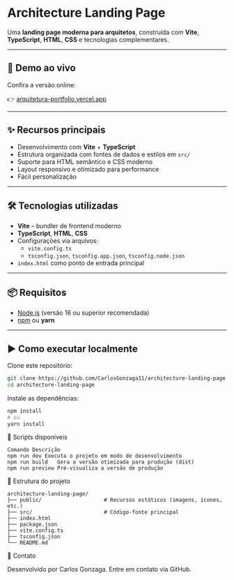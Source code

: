 # Architecture Landing Page

Uma **landing page moderna para arquitetos**, construída com **Vite**, **TypeScript**, **HTML**, **CSS** e tecnologias complementares.

---

## 🚀 Demo ao vivo

Confira a versão online:

👉 [arquitetura-portfolio.vercel.app](https://arquitetura-portfolio.vercel.app)

---

## ✨ Recursos principais

- Desenvolvimento com **Vite** + **TypeScript**
- Estrutura organizada com fontes de dados e estilos em `src/`
- Suporte para HTML semântico e CSS moderno
- Layout responsivo e otimizado para performance
- Fácil personalização

---

## 🛠️ Tecnologias utilizadas

- **Vite** – bundler de frontend moderno
- **TypeScript**, **HTML**, **CSS**
- Configurações via arquivos:
  - `vite.config.ts`
  - `tsconfig.json`, `tsconfig.app.json`, `tsconfig.node.json`
- `index.html` como ponto de entrada principal

---

## 📦 Requisitos

- [Node.js](https://nodejs.org/) (versão 16 ou superior recomendada)
- [npm](https://www.npmjs.com/) ou **yarn**

---

## ▶️ Como executar localmente

Clone este repositório:

```bash
git clone https://github.com/CarlosGonzaga11/architecture-landing-page.git
cd architecture-landing-page
```

Instale as dependências:

```bash
npm install
# ou
yarn install
```

📜 Scripts disponíveis

```
Comando	Descrição
npm run dev	Executa o projeto em modo de desenvolvimento
npm run build	Gera a versão otimizada para produção (dist)
npm run preview	Pré-visualiza a versão de produção
```

📂 Estrutura do projeto

```
architecture-landing-page/
├── public/                    # Recursos estáticos (imagens, ícones, etc.)
├── src/                       # Código-fonte principal
├── index.html
├── package.json
├── vite.config.ts
├── tsconfig.json
└── README.md
```

👤 Contato

Desenvolvido por Carlos Gonzaga.
Entre em contato via GitHub.

